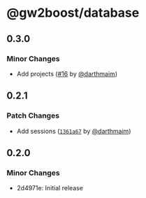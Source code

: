 # @gw2boost/database

## 0.3.0

### Minor Changes

- Add projects ([#16](https://github.com/darthmaim/gw2boost.com/pull/16) by [@darthmaim](https://github.com/darthmaim))

## 0.2.1

### Patch Changes

- Add sessions ([`1361a67`](https://github.com/darthmaim/gw2boost.com/commit/1361a67b1c4d40489f6c9732172130123fe3d959) by [@darthmaim](https://github.com/darthmaim))

## 0.2.0

### Minor Changes

- 2d4971e: Initial release
